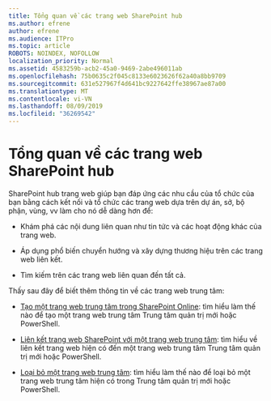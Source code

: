 ```yaml
---
title: Tổng quan về các trang web SharePoint hub
ms.author: efrene
author: efrene
ms.audience: ITPro
ms.topic: article
ROBOTS: NOINDEX, NOFOLLOW
localization_priority: Normal
ms.assetid: 4583259b-acb2-45a0-9469-2abe496011ab
ms.openlocfilehash: 75b0635c2f045c8133e6023626f62a40a8bb9709
ms.sourcegitcommit: 631e527967f4d641bc9227642ffe38967ae87a00
ms.translationtype: MT
ms.contentlocale: vi-VN
ms.lasthandoff: 08/09/2019
ms.locfileid: "36269542"
---
```

# <a name="sharepoint-hub-sites-overview"></a>Tổng quan về các trang web SharePoint hub

SharePoint hub trang web giúp bạn đáp ứng các nhu cầu của tổ chức của bạn bằng cách kết nối và tổ chức các trang web dựa trên dự án, sở, bộ phận, vùng, vv làm cho nó dễ dàng hơn để:

- Khám phá các nội dung liên quan như tin tức và các hoạt động khác của trang web.

- Áp dụng phổ biến chuyển hướng và xây dựng thương hiệu trên các trang web liên kết. 

- Tìm kiếm trên các trang web liên quan đến tất cả.

Thấy sau đây để biết thêm thông tin về các trang web trung tâm:
- [Tạo một trang web trung tâm trong SharePoint Online](https://docs.microsoft.com/sharepoint/create-hub-site): tìm hiểu làm thế nào để tạo một trang web trung tâm Trung tâm quản trị mới hoặc PowerShell.

- [Liên kết trang web SharePoint với một trang web trung tâm](https://support.office.com/article/associate-a-sharepoint-site-with-a-hub-site-ae0009fd-af04-4d3d-917d-88edb43efc05): tìm hiểu về liên kết trang web hiện có đến một trang web trung tâm Trung tâm quản trị mới hoặc PowerShell.

- [Loại bỏ một trang web trung tâm](https://docs.microsoft.com/sharepoint/remove-hub-site): tìm hiểu làm thế nào để loại bỏ một trang web trung tâm hiện có trong Trung tâm quản trị mới hoặc PowerShell.

